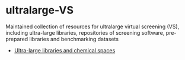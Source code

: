 # ultralarge-VS
Maintained collection of resources for ultralarge virtual screening (VS), including ultra-large libraries, repositories of screening software, pre-prepared libraries and benchmarking datasets

- [Ultra-large libraries and chemical spaces](ultralarge-libraries_spaces.md)
